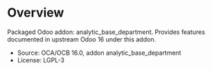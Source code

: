 # Overview

Packaged Odoo addon: analytic_base_department. Provides features documented in upstream Odoo 16 under this addon.

- Source: OCA/OCB 16.0, addon analytic_base_department
- License: LGPL-3

